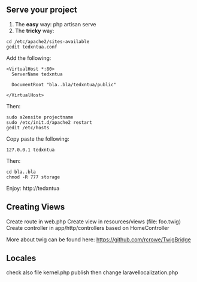 ## Serve your project ##
1. The **easy** way: php artisan serve
2. The **tricky** way:
``` 
cd /etc/apache2/sites-available
gedit tedxntua.conf
```
Add the following:
```
<VirtualHost *:80>
  ServerName tedxntua

  DocumentRoot "bla..bla/tedxntua/public"

</VirtualHost>
```
Then:
```
sudo a2ensite projectname
sudo /etc/init.d/apache2 restart
gedit /etc/hosts
```
Copy paste the following:
```
127.0.0.1 tedxntua
```
Then:
```
cd bla..bla
chmod -R 777 storage
```
Enjoy: http://tedxntua

## Creating Views ##

Create route in web.php
Create view in resources/views (file: foo.twig)
Create controller in app/http/controllers based on HomeController

More about twig can be found here: https://github.com/rcrowe/TwigBridge

## Locales ##

check also file kernel.php
publish 
then change laravellocalization.php


